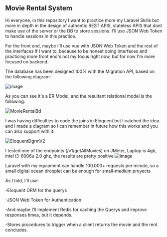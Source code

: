 ## Movie Rental System

Hi everyone, in this repository I want to practice more my Laravel Skills but more in depth in the design of authentic REST APIS, stateless APIS that
dont make use of the server or the DB to store sessions. I'll use JSON Web Token to handle sessions in this practice.

For the front end, maybe I'll use vue with JSON Web Token and the rest of the interfaces If I want to, because to be honest doing interfaces and practicing more front end's not my focus right now, but for now I'm more focused on backend.

The database has been designed 100% with the Migration API, based on the following diagram:


![image](https://user-images.githubusercontent.com/78714792/179668712-5a7dca63-57e1-495e-a705-f54067e05412.png)

As you can see it's a ER Model, and the resultant relational model is the following:


![MovieRentalBd](https://user-images.githubusercontent.com/78714792/179668900-e3e5af16-f28e-4e1e-ad13-8841170739dc.png)

I was having difficulties to code the joins in Eloquent but I catched the idea and I made a diagram so I can remember in future how this works
and you can also support with it:


![EloquentDgrmV2](https://user-images.githubusercontent.com/78714792/180081624-6cb7812d-7e31-4102-a124-df6e369285fd.png)


I tested one of the endpoints (/v1/getAllMovies) on JMeter, Laptop is 4gb, intel i3-6006u 2.0 ghz, the results are pretty positive
![image](https://user-images.githubusercontent.com/78714792/180618447-b1e68a34-3884-4246-824f-a53bd31db372.png)

Laravel with my equipment can handle 100.000+ requests per minute, so a small digital ocean dropplet can be enough for small-medium proyects

As I told, I'll use: 

-Eloquent ORM for the querys


-JSON Web Token for Authentication


-And maybe I'll implement Redis for caching the Querys and improve responses times, but it depends.


-Stores procedures to trigger when a client returns the movie and the rent concludes.
